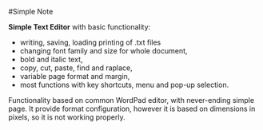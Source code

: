 #Simple Note

<b>Simple Text Editor</b> with basic functionality:
- writing, saving, loading printing of .txt files
- changing font family and size for whole document,
- bold and italic text,
- copy, cut, paste, find and raplace,
- variable page format and margin,
- most functions with key shortcuts, menu and pop-up selection.

Functionality based on common WordPad editor, with never-ending simple page. 
It provide format configuration, however it is based on dimensions in pixels, so it is not working properly.

